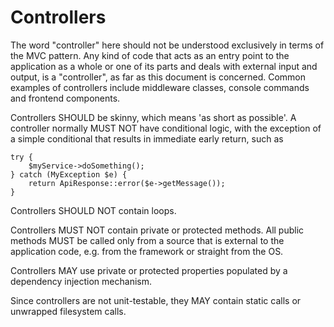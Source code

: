 Controllers
===========

The word "controller" here should not be understood exclusively in terms
of the MVC pattern. Any kind of code that acts as an entry point to the
application as a whole or one of its parts and deals with external input
and output, is a "controller", as far as this document is concerned.
Common examples of controllers include middleware classes, console
commands and frontend components.

Controllers SHOULD be skinny, which means 'as short as possible'.
A controller normally MUST NOT have conditional logic, with the
exception of a simple conditional that results in immediate early
return, such as
```
try {
    $myService->doSomething();
} catch (MyException $e) {
    return ApiResponse::error($e->getMessage());
}
```

Controllers SHOULD NOT contain loops.

Controllers MUST NOT contain private or protected methods. All public
methods MUST be called only from a source that is external to the
application code, e.g. from the framework or straight from the OS.

Controllers MAY use private or protected properties populated by a
dependency injection mechanism.

Since controllers are not unit-testable, they MAY contain static calls
or unwrapped filesystem calls.
